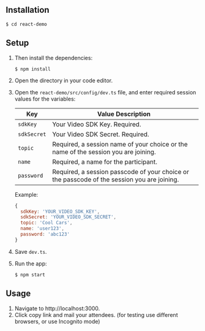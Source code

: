 ## Installation
  `$ cd react-demo`

## Setup

1. Then install the dependencies:

   `$ npm install`

1. Open the directory in your code editor.

1. Open the `react-demo/src/config/dev.ts` file, and enter required session values for the variables:

   | Key                   | Value Description |
   | -----------------------|-------------|
   | `sdkKey`     | Your Video SDK Key. Required. |
   | `sdkSecret`  | Your Video SDK Secret. Required. |
   | `topic`      | Required, a session name of your choice or the name of the session you are joining. |
   | `name`       | Required, a name for the participant. |
   | `password`   | Required, a session passcode of your choice or the passcode of the session you are joining. |

   Example:

   ```js
   {
     sdkKey: 'YOUR_VIDEO_SDK_KEY',
     sdkSecret: 'YOUR_VIDEO_SDK_SECRET',
     topic: 'Cool Cars',
     name: 'user123',
     password: 'abc123'
   }
   ```

1. Save `dev.ts`.

1. Run the app:

   `$ npm start`

## Usage

1. Navigate to http://localhost:3000.
2. Click copy link and mail your attendees. (for testing use different browsers, or use Incognito mode)